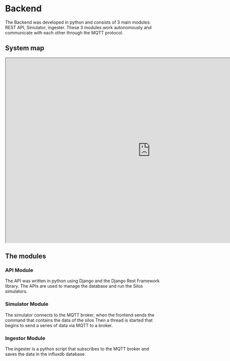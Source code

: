 # Backend
The Backend was developed in python and consists of 3 main modules: REST API, Simulator, ingester. 
These 3 modules work autonomously and communicate with each other through the MQTT protocol.

## System map
<iframe src="https://embed.kumu.io/f0b00ab5c780b721d67cc7c889ea4d3e" width="940" height="600" frameborder="1"></iframe>

## The modules

### API Module
The API was written in python using Django and the Django Rest Framework library. 
The APIs are used to manage the database and run the Silos simulators.

### Simulator Module
The simulator connects to the MQTT broker, when the frontend sends the command that contains the data of the silos
Then a thread is started that begins to send a series of data via MQTT to a broker.

### Ingestor Module
The ingester is a python script that subscribes to the MQTT broker and saves the data in the influxdb database.